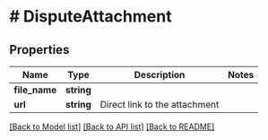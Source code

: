 # # DisputeAttachment

## Properties

Name | Type | Description | Notes
------------ | ------------- | ------------- | -------------
**file_name** | **string** |  |
**url** | **string** | Direct link to the attachment |

[[Back to Model list]](../../README.md#models) [[Back to API list]](../../README.md#endpoints) [[Back to README]](../../README.md)
